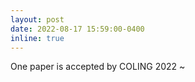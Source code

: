 ```yaml
---
layout: post
date: 2022-08-17 15:59:00-0400
inline: true
---
```


One paper is accepted by COLING 2022 ~
